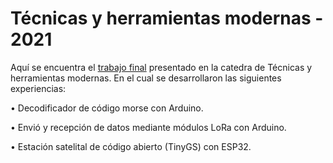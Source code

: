 # Técnicas y herramientas modernas - 2021
Aquí se encuentra el [trabajo final](https://github.com/agusc4/TyHM-2021-/blob/main/Trabajo%20final%20TyHM.pdf)  presentado en la catedra de Técnicas y herramientas modernas. En el cual se desarrollaron las siguientes experiencias:

•	Decodificador de código morse con Arduino. 

•	Envió y recepción de datos mediante módulos LoRa con Arduino.

•	Estación satelital de código abierto (TinyGS) con ESP32.


